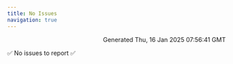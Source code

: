 ```yaml
---
title: No Issues
navigation: true
---
```


<p style="text-align:right;color:#cccs">
Generated Thu, 16 Jan 2025 07:56:41 GMT
</p>
<p>✅ No issues to report ✅</p>



